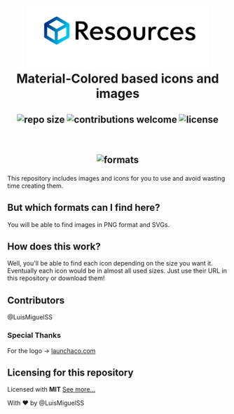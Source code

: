 <!--Heading-->
<h1 align="center">
  <br>
  <a href="https://github.com/LuisMiguelss/resources"><img src="https://raw.githubusercontent.com/LuisMiguelSS/resources/master/site/resources.png" alt="Resources" width="420"></a>
  <br>
  Material-Colored based icons and images
  <br>
</h1>

<!--Badges-->
<h2 align="center">

  ![repo size](https://img.shields.io/github/repo-size/LuisMiguelSS/resources.svg?colorB=red)
  ![contributions welcome](https://img.shields.io/badge/contributions-welcome-brightgreen.svg?style=flat)
  ![license](https://img.shields.io/badge/license-MIT-blue.svg)

  <br>

  ![formats](https://img.shields.io/badge/formats-PNG%2C%20SVG-ff68b4.svg)

</h2>
This repository includes images and icons for you to use and avoid wasting time creating them.

## But which formats can I find here?
You will be able to find images in PNG format and SVGs.

## How does this work?
Well, you'll be able to find each icon depending on the size you want it. Eventually each icon would be in almost all used sizes. Just use their URL in this repository or download them!

## Contributors
@LuisMiguelSS

### Special Thanks
For the logo -> [launchaco.com](https://www.launchaco.com/)

## Licensing for this repository
Licensed with **MIT** [See more...](https://github.com/LuisMiguelSS/resources/blob/master/LICENSE)


With :heart: by @LuisMiguelSS
